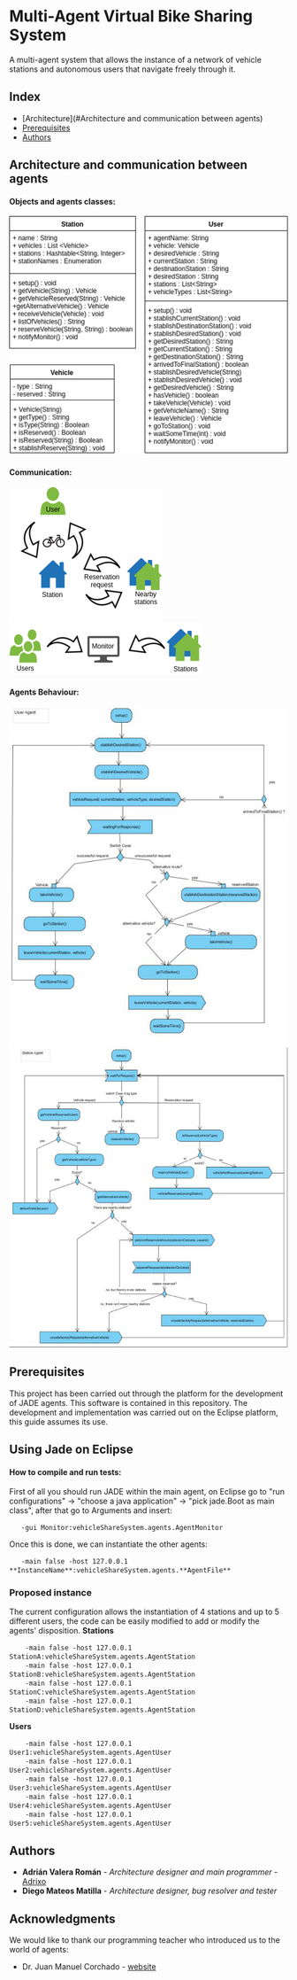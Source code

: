 # Multi-Agent Virtual Bike Sharing System

A multi-agent system that allows the instance of a network of vehicle stations and autonomous users that navigate freely through it.

## Index

  - [Architecture](#Architecture and communication between agents)
  - [Prerequisites](#Prerequisites)
  - [Authors](#Authors)

## Architecture and communication between agents ##

#### Objects and agents classes:
![Alt text](doc/classDiagram.png?raw=true "ClassDiagram")

#### Communication:
![Alt text](doc/communicationUserStation.png?raw=true "Comunication between agents")
![Alt text](doc/communicationMonitor.png?raw=true "Comunication with monitor")

#### Agents Behaviour:
![Alt text](doc/userBehaviour.png?raw=true "User Behaviour")
![Alt text](doc/stationBehaviour.png?raw=true "Station Behaviour")

## Prerequisites ##
This project has been carried out through the platform for the development of JADE agents. This software is contained in this repository. The development and implementation was carried out on the Eclipse platform, this guide assumes its use.

## Using Jade on Eclipse ##

#### How to compile and run tests:

First of all you should run JADE within the main agent, on Eclipse go to "run configurations" -> "choose a java application" -> "pick jade.Boot as main class", after that go to Arguments and insert:
```
   -gui Monitor:vehicleShareSystem.agents.AgentMonitor 
```

Once this is done, we can instantiate the other agents: 
```
   -main false -host 127.0.0.1 **InstanceName**:vehicleShareSystem.agents.**AgentFile**
```

### Proposed instance
The current configuration allows the instantiation of 4 stations and up to 5 different users, the code can be easily modified to add or modify the agents' disposition.
**Stations**
```
    -main false -host 127.0.0.1 StationA:vehicleShareSystem.agents.AgentStation
    -main false -host 127.0.0.1 StationB:vehicleShareSystem.agents.AgentStation
    -main false -host 127.0.0.1 StationC:vehicleShareSystem.agents.AgentStation
    -main false -host 127.0.0.1 StationD:vehicleShareSystem.agents.AgentStation
```
**Users**
```
    -main false -host 127.0.0.1 User1:vehicleShareSystem.agents.AgentUser
    -main false -host 127.0.0.1 User2:vehicleShareSystem.agents.AgentUser
    -main false -host 127.0.0.1 User3:vehicleShareSystem.agents.AgentUser
    -main false -host 127.0.0.1 User4:vehicleShareSystem.agents.AgentUser
    -main false -host 127.0.0.1 User5:vehicleShareSystem.agents.AgentUser
```


## Authors ## 

* **Adrián Valera Román** - *Architecture designer and main programmer* - [Adrixo](https://github.com/adrixo)
* **Diego Mateos Matilla** - *Architecture designer, bug resolver and tester* 

## Acknowledgments

We would like to thank our programming teacher who introduced us to the world of agents:
* Dr. Juan Manuel Corchado - [website](https://corchado.net/)
